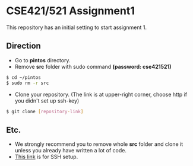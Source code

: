 # CSE421/521 Assignment1
This repository has an initial setting to start assignment 1.

Direction
---------
* Go to __pintos__ directory.
* Remove __src__ folder with sudo command __(password: cse421521)__
```sh
$ cd ~/pintos
$ sudo rm -r src
```
* Clone your repository. 
(The link is at upper-right corner, choose http if you didn't set up ssh-key)    
```sh
$ git clone [repository-link]
```

Etc.
----
* We strongly recommend you to remove whole __src__ folder and clone it unless you already have written a lot of code.
* [This link](https://help.github.com/articles/connecting-to-github-with-ssh/) is for SSH setup.
